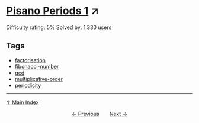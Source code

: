 # [Pisano Periods 1](https://projecteuler.net/problem=853) ↗️

Difficulty rating: 5%
Solved by: 1,330 users
## Tags

- [factorisation](../tags/factorisation.md)
- [fibonacci-number](../tags/fibonacci-number.md)
- [gcd](../tags/gcd.md)
- [multiplicative-order](../tags/multiplicative-order.md)
- [periodicity](../tags/periodicity.md)



---

[↑ Main Index](../README.md)


<div align=center><a href='852.md'>← Previous</a> &nbsp;&nbsp; &nbsp;&nbsp;  <a href='854.md'>Next →</a></div>
